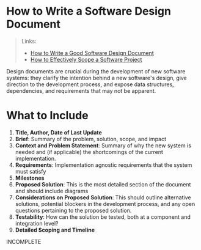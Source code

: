 # How to Write a Software Design Document
> Links:
> - [How to Write a Good Software Design Document](https://www.freecodecamp.org/news/how-to-write-a-good-software-design-document-66fcf019569c/)
> - [How to Effectively Scope a Software Project](https://www.freecodecamp.org/news/how-to-effectively-scope-your-software-projects-from-planning-to-execution-e96cbcac54b9)

Design documents are crucial during the development of new software systems: they clarify the intention behind a new software's design, give direction to the development process, and expose data structures, dependencies, and requirements that may not be apparent.

# What to Include 

1. __Title, Author, Date of Last Update__
2. __Brief__: Summary of the problem, solution, scope, and impact
3. __Context and Problem Statement__: Summary of why the new system is needed and (if applicable) the shortcomings of the current implementation.
4. __Requirements__: Implementation agnostic requirements that the system must satisfy
5. __Milestones__
6. __Proposed Solution__: This is the most detailed section of the document and should include diagrams
7. __Considerations on Proposed Solution__: This should outline alternative solutions, potential blockers in the development process, and any open questions pertaining to the proposed solution.
8. __Testability__: How can the solution be tested, both at a component and integration level?
9. __Detailed Scoping and Timeline__


INCOMPLETE
